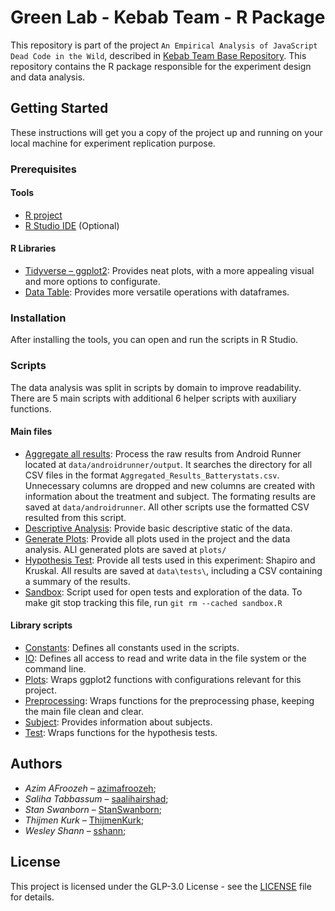 # Green Lab - Kebab Team - R Package

This repository is part of the project ``An Empirical Analysis of JavaScript Dead Code in the Wild``, described in [Kebab Team  Base Repository](https://github.com/GreeLab-Kebab/gl-kebab). This repository contains the R package responsible for the experiment design and data analysis. 


## Getting Started

These instructions will get you a copy of the project up and running on your local machine for experiment replication purpose.

### Prerequisites

#### Tools

- [R project](https://www.r-project.org/)
- [R Studio IDE](https://rstudio.com/) (Optional)

#### R Libraries

- [Tidyverse &ndash; ggplot2](https://ggplot2.tidyverse.org/): Provides neat plots, with a more appealing visual and more options to configurate.
- [Data Table](https://cran.r-project.org/web/packages/data.table/vignettes/datatable-intro.html): Provides more versatile operations with dataframes.

### Installation

After installing the tools, you can open and run the scripts in R Studio.

### Scripts

The data analysis was split in scripts by domain to improve readability. There are 5 main scripts with additional 6 helper scripts with auxiliary functions.

#### Main files

- [Aggregate all results](aggregate-all-results.R): Process the raw results from Android Runner located at `data/androidrunner/output`. It searches the directory for all CSV files in the format `Aggregated_Results_Batterystats.csv`. Unnecessary columns are dropped and new columns are created with information about the treatment and subject. The formating results are saved at `data/androidrunner`. All other scripts use the formatted CSV resulted from this script.
- [Descriptive Analysis](descriptive-analysis.R): Provide basic descriptive static of the data.
- [Generate Plots](generate-plots.R): Provide all plots used in the project and the data analysis. ALl generated plots are saved at `plots/`
- [Hypothesis Test](hypothesis-tests.R): Provide all tests used in this experiment: Shapiro and Kruskal. All results are saved at `data\tests\`, including a CSV containing a summary of the results. 
- [Sandbox](sandbox.R): Script used for open tests and exploration of the data. To make git stop tracking this file, run `git rm --cached sandbox.R`

#### Library scripts

- [Constants](scripts/const.R): Defines all constants used in the scripts.
- [IO](scripts/io.R): Defines all access to read and write data in the file system or the command line.
- [Plots](scripts/plot.R): Wraps ggplot2 functions with configurations relevant for this project.
- [Preprocessing](scripts/preprocessing.R): Wraps functions for the preprocessing phase, keeping the main file clean and clear.
- [Subject](scripts/subject.R): Provides information about subjects.
- [Test](scripts/test.R): Wraps functions for the hypothesis tests.

## Authors 

- *Azim AFroozeh* &ndash; [azimafroozeh](https://github.com/azimafroozeh);
- *Saliha Tabbassum* &ndash; [saalihairshad](https://github.com/saalihairshad); 
- *Stan Swanborn* &ndash; [StanSwanborn](https://github.com/StanSwanborn);
- *Thijmen Kurk* &ndash; [ThijmenKurk](https://github.com/ThijmenKurk);
- *Wesley Shann* &ndash; [sshann](https://github.com/sshann);

## License

This project is licensed under the GLP-3.0 License - see the [LICENSE](LICENSE) file for details.

